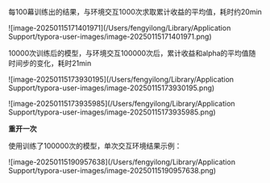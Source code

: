 每100幕训练出的结果，与环境交互1000次求取累计收益的平均值，耗时约20min

![image-20250115171401971](/Users/fengyilong/Library/Application Support/typora-user-images/image-20250115171401971.png)

10000次训练后的模型，与环境交互100000次后，累计收益和alpha的平均值随时间步的变化，耗时21min

![image-20250115173930195](/Users/fengyilong/Library/Application Support/typora-user-images/image-20250115173930195.png)

![image-20250115173935985](/Users/fengyilong/Library/Application Support/typora-user-images/image-20250115173935985.png)





**重开一次**

使用训练了100000次的模型，单次交互环境结果示例：

![image-20250115190957638](/Users/fengyilong/Library/Application Support/typora-user-images/image-20250115190957638.png)
